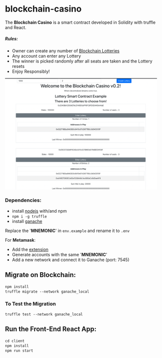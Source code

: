 # blockchain-casino
The **Blockchain Casino** is a smart contract developed in Solidity with truffle and React. 

##### Rules:
  - Owner can create any number of [Blockchain Lotteries](https://github.com/Gmitsios/blockchain-lottery)
  - Any account can enter any Lottery
  - The winner is picked randomly after all seats are taken and the Lottery resets
  - Enjoy Responsibly!

![](https://github.com/Gmitsios/blockchain-casino/blob/master/screenshot.png)

### Dependencies:

- install [nodejs](https://nodejs.org/en/) with/and npm
-  `npm i -g truffle`
- install [ganache](https://www.trufflesuite.com/ganache)

Replace the '**MNEMONIC**' in `env.example` and rename it to `.env`

For **Metamask**:
- Add the [extension](https://chrome.google.com/webstore/detail/metamask/nkbihfbeogaeaoehlefnkodbefgpgknn?hl=en)
- Generate accounts with the same '**MNEMONIC**'
- Add a new network and connect it to Ganache (port: 7545)

## Migrate on Blockchain:
    
    npm install
    truffle migrate --network ganache_local

### To Test the Migration

    truffle test --network ganache_local

## Run the Front-End React App:

    cd client
    npm install
    npm run start
   
